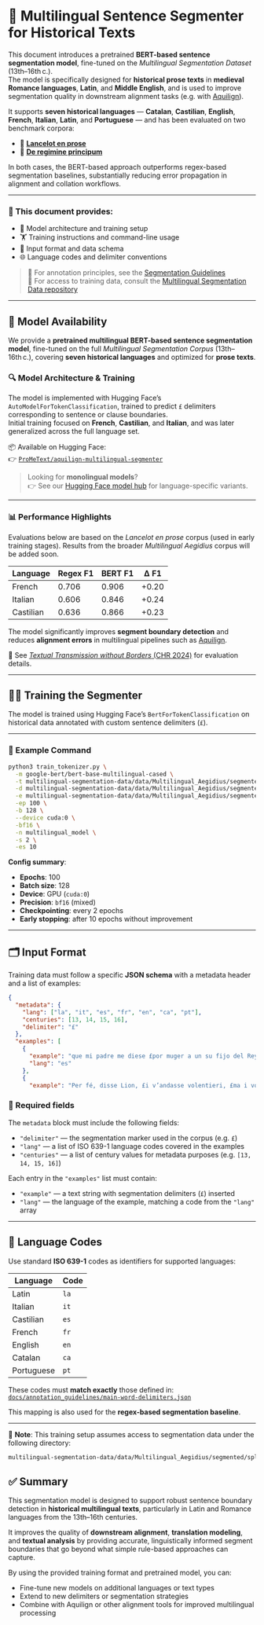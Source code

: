 # 🧠 Multilingual Sentence Segmenter for Historical Texts

This document introduces a pretrained **BERT-based sentence segmentation model**, fine-tuned on the *Multilingual Segmentation Dataset* (13th–16th c.).  
The model is specifically designed for **historical prose texts** in **medieval Romance languages**, **Latin**, and **Middle English**, and is used to improve segmentation quality in downstream alignment tasks (e.g. with [Aquilign](https://github.com/ProMeText/Aquilign)).

It supports **seven historical languages** — **Catalan**, **Castilian**, **English**, **French**, **Italian**, **Latin**, and **Portuguese** — and has been evaluated on two benchmark corpora:

- 📘 [**Lancelot en prose**](https://github.com/carolisteia/lancelot-par-maints-langages)  
- 📗 [**De regimine principum**](https://github.com/ProMeText/Multilingual_Aegidius)  

In both cases, the BERT-based approach outperforms regex-based segmentation baselines, substantially reducing error propagation in alignment and collation workflows.

---

### 📄 This document provides:

- 🔧 Model architecture and training setup  
- 🏋️ Training instructions and command-line usage  
- 📁 Input format and data schema  
- 🌐 Language codes and delimiter conventions  

> 📎 For annotation principles, see the [Segmentation Guidelines](https://github.com/carolisteia/multilingual-segmentation-dataset/tree/main/docs/annotation_guidelines)  
> 📎 For access to training data, consult the [Multilingual Segmentation Data repository](https://github.com/carolisteia/multilingual-segmentation-dataset/tree/main/data)

---

## 🧠 Model Availability

We provide a **pretrained multilingual BERT-based sentence segmentation model**, fine-tuned on the full *Multilingual Segmentation Corpus* (13th–16th c.), covering **seven historical languages** and optimized for **prose texts**.

### 🔍 Model Architecture & Training

The model is implemented with Hugging Face’s `AutoModelForTokenClassification`, trained to predict `£` delimiters corresponding to sentence or clause boundaries.  
Initial training focused on **French**, **Castilian**, and **Italian**, and was later generalized across the full language set.

📦 Available on Hugging Face:  
👉 [`ProMeText/aquilign-multilingual-segmenter`](https://huggingface.co/ProMeText/aquilign-multilingual-segmenter)

> Looking for **monolingual models**?  
> 👉 See our [Hugging Face model hub](https://huggingface.co/ProMeText) for language-specific variants.

---


### 📊 Performance Highlights

Evaluations below are based on the *Lancelot en prose* corpus (used in early training stages). Results from the broader *Multilingual Aegidius* corpus will be added soon.

| Language   | Regex F1 | BERT F1 | Δ F1 |
|------------|----------|---------|------|
| French     | 0.706    | 0.906   | +0.20 |
| Italian    | 0.606    | 0.846   | +0.24 |
| Castilian  | 0.636    | 0.866   | +0.23 |

The model significantly improves **segment boundary detection** and reduces **alignment errors** in multilingual pipelines such as [Aquilign](https://github.com/ProMeText/Aquilign).

📄 See [*Textual Transmission without Borders* (CHR 2024)](https://ceur-ws.org/Vol-3834/paper104.pdf) for evaluation details.

---

## 🏋️‍♀️ Training the Segmenter

The model is trained using Hugging Face’s `BertForTokenClassification` on historical data annotated with custom sentence delimiters (`£`).

---

### 🔧 Example Command

```bash
python3 train_tokenizer.py \
  -m google-bert/bert-base-multilingual-cased \
  -t multilingual-segmentation-data/data/Multilingual_Aegidius/segmented/split/multilingual/train.json \
  -d multilingual-segmentation-data/data/Multilingual_Aegidius/segmented/split/multilingual/dev.json \
  -e multilingual-segmentation-data/data/Multilingual_Aegidius/segmented/split/multilingual/test.json \
  -ep 100 \
  -b 128 \
  --device cuda:0 \
  -bf16 \
  -n multilingual_model \
  -s 2 \
  -es 10
```
**Config summary**:

- **Epochs**: 100  
- **Batch size**: 128  
- **Device**: GPU (`cuda:0`)  
- **Precision**: `bf16` (mixed)  
- **Checkpointing**: every 2 epochs  
- **Early stopping**: after 10 epochs without improvement

---

## 🗂 Input Format

Training data must follow a specific **JSON schema** with a metadata header and a list of examples:

```json
{
  "metadata": {
    "lang": ["la", "it", "es", "fr", "en", "ca", "pt"],
    "centuries": [13, 14, 15, 16],
    "delimiter": "£"
  },
  "examples": [
    {
      "example": "que mi padre me diese £por muger a un su fijo del Rey",
      "lang": "es"
    },
    {
      "example": "Per fé, disse Lion, £i v’andasse volentieri, £ma i vo vegg

```

### 🔑 Required fields

The `metadata` block must include the following fields:

- `"delimiter"` — the segmentation marker used in the corpus (e.g. `£`)
- `"lang"` — a list of ISO 639-1 language codes covered in the examples
- `"centuries"` — a list of century values for metadata purposes (e.g. `[13, 14, 15, 16]`)

Each entry in the `"examples"` list must contain:

- `"example"` — a text string with segmentation delimiters (`£`) inserted
- `"lang"` — the language of the example, matching a code from the `"lang"` array

---

## 📌 Language Codes

Use standard **ISO 639-1** codes as identifiers for supported languages:

| Language    | Code |
|-------------|------|
| Latin       | `la` |
| Italian     | `it` |
| Castilian   | `es` |
| French      | `fr` |
| English     | `en` |
| Catalan     | `ca` |
| Portuguese  | `pt` |

These codes must **match exactly** those defined in:  
[`docs/annotation_guidelines/main-word-delimiters.json`](https://github.com/carolisteia/multilingual-segmentation-data/blob/main/docs/annotation_guidelines/main-word-delimiters.json)

This mapping is also used for the **regex-based segmentation baseline**.

---

📎 **Note**: This training setup assumes access to segmentation data under the following directory:

```bash
multilingual-segmentation-data/data/Multilingual_Aegidius/segmented/split/
```

## ✅ Summary

This segmentation model is designed to support robust sentence boundary detection in **historical multilingual texts**, particularly in Latin and Romance languages from the 13th–16th centuries.

It improves the quality of **downstream alignment**, **translation modeling**, and **textual analysis** by providing accurate, linguistically informed segment boundaries that go beyond what simple rule-based approaches can capture.

By using the provided training format and pretrained model, you can:

- Fine-tune new models on additional languages or text types  
- Extend to new delimiters or segmentation strategies  
- Combine with Aquilign or other alignment tools for improved multilingual processing



